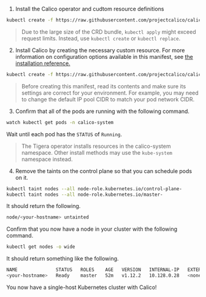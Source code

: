 
1. Install the Calico operator and cudtom resource definitions

```bash
kubectl create -f https://raw.githubusercontent.com/projectcalico/calico/v3.26.1/manifests/tigera-operator.yaml
```

> Due to the large size of the CRD bundle, `kubectl apply` might exceed request limits. Instead, use `kubectl create` or `kubectl replace`.

2. Install Calico by creating the necessary custom resource. For more information on configuration options available in this manifest, see [the installation reference.](https://docs.tigera.io/calico/latest/reference/installation/api)

```bash
kubectl create -f https://raw.githubusercontent.com/projectcalico/calico/v3.26.1/manifests/custom-resources.yaml
```

> Before creating this manifest, read its contents and make sure its settings are correct for your environment. For example, you may need to change the default IP pool CIDR to match your pod network CIDR.

3. Confirm that all of the pods are running with the following command.

```bash
watch kubectl get pods -n calico-system
```

Wait until each pod has the `STATUS` of `Running`.

> The Tigera operator installs resources in the calico-system namespace. Other install methods may use the `kube-system` namespace instead.

4. Remove the taints on the control plane so that you can schedule pods on it.

```bash
kubectl taint nodes --all node-role.kubernetes.io/control-plane-
kubectl taint nodes --all node-role.kubernetes.io/master-
```

It should return the following.

```bash
node/<your-hostname> untainted
```

Confirm that you now have a node in your cluster with the following command.

```bash
kubectl get nodes -o wide
```

It should return something like the following.

```bash
NAME              STATUS   ROLES    AGE   VERSION   INTERNAL-IP   EXTERNAL-IP   OS-IMAGE             KERNEL-VERSION    CONTAINER-RUNTIME
<your-hostname>   Ready    master   52m   v1.12.2   10.128.0.28   <none>        Ubuntu 18.04.1 LTS   4.15.0-1023-gcp   docker://18.6.1
```

You now have a single-host Kubernetes cluster with Calico!

